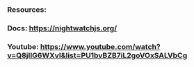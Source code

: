 ### Resources:
### Docs: https://nightwatchjs.org/
### Youtube: https://www.youtube.com/watch?v=Q8jIlG6WXvI&list=PU1bvBZB7iL2goVOxSALVbCg
